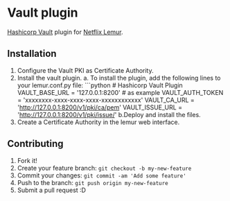 # Vault plugin
[Hashicorp Vault](https://github.com/hashicorp/vault) plugin for [Netflix Lemur](https://github.com/Netflix/lemur).
## Installation
1. Configure the Vault PKI as Certificate Authority.
2. Install the vault plugin.
    a. To install the plugin, add the following lines to your lemur.conf.py file:
       ```python
       # Hashicorp Vault Plugin
       VAULT_BASE_URL = '127.0.0.1:8200' # as example
       VAULT_AUTH_TOKEN = 'xxxxxxxx-xxxx-xxxx-xxxx-xxxxxxxxxxxx'
       VAULT_CA_URL = 'http://127.0.0.1:8200/v1/pki/ca/pem'
       VAULT_ISSUE_URL = 'http://127.0.0.1:8200/v1/pki/issue/'
    b.Deploy and install the files.
3. Create a Certificate Authority in the lemur web interface.

## Contributing
1. Fork it!
2. Create your feature branch: `git checkout -b my-new-feature`
3. Commit your changes: `git commit -am 'Add some feature'`
4. Push to the branch: `git push origin my-new-feature`
5. Submit a pull request :D